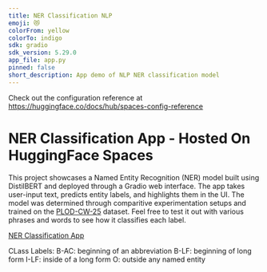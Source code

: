 ```yaml
---
title: NER Classification NLP
emoji: 😻
colorFrom: yellow
colorTo: indigo
sdk: gradio
sdk_version: 5.29.0
app_file: app.py
pinned: false
short_description: App demo of NLP NER classification model
---
```


Check out the configuration reference at https://huggingface.co/docs/hub/spaces-config-reference
# NER Classification App - Hosted On HuggingFace Spaces

This project showcases a Named Entity Recognition (NER) model built using DistilBERT and deployed through a Gradio web interface. The app takes user-input text, predicts entity labels, and highlights them in the UI. 
The model was determined through comparitive experimentation setups and trained on the [PLOD-CW-25](https://huggingface.co/datasets/surrey-nlp/PLOD-CW-25) dataset. Feel free to test it out with various phrases and words to see how it classifies each label.

[NER Classification App](https://huggingface.co/spaces/mdlam/NER-Classification-NLP)

CLass Labels:
B-AC: beginning of an abbreviation
B-LF: beginning of long form
I-LF: inside of a long form
O: outside any named entity

